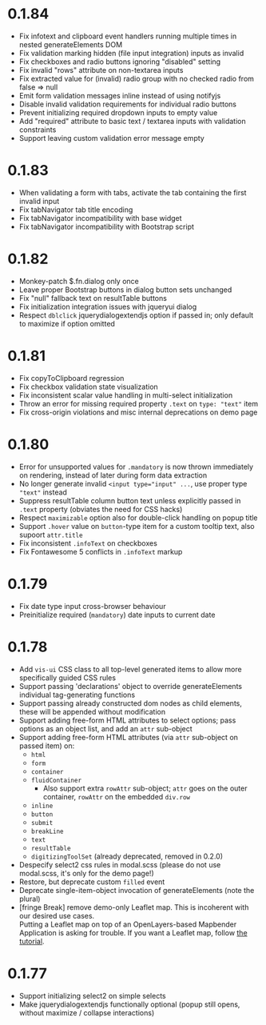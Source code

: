 # 0.1.84
* Fix infotext and clipboard event handlers running multiple times in nested generateElements DOM
* Fix validation marking hidden (file input integration) inputs as invalid
* Fix checkboxes and radio buttons ignoring "disabled" setting
* Fix invalid "rows" attribute on non-textarea inputs
* Fix extracted value for (invalid) radio group with no checked radio from false => null
* Emit form validation messages inline instead of using notifyjs
* Disable invalid validation requirements for individual radio buttons
* Prevent initializing required dropdown inputs to empty value
* Add "required" attribute to basic text / textarea inputs with validation constraints
* Support leaving custom validation error message empty

# 0.1.83
* When validating a form with tabs, activate the tab containing the first invalid input
* Fix tabNavigator tab title encoding
* Fix tabNavigator incompatibility with base widget
* Fix tabNavigator incompatibility with Bootstrap script

# 0.1.82
* Monkey-patch $.fn.dialog only once
* Leave proper Bootstrap buttons in dialog button sets unchanged
* Fix "null" fallback text on resultTable buttons
* Fix initialization integration issues with jqueryui dialog
* Respect `dblclick` jquerydialogextendjs option if passed in; only default to maximize if option omitted

# 0.1.81
* Fix copyToClipboard regression
* Fix checkbox validation state visualization
* Fix inconsistent scalar value handling in multi-select initialization
* Throw an error for missing required property `.text` on `type: "text"` item
* Fix cross-origin violations and misc internal deprecations on demo page

# 0.1.80
* Error for unsupported values for `.mandatory` is now thrown immediately on rendering, instead of later during form data extraction
* No longer generate invalid `<input type="input" ...`, use proper type `"text"` instead
* Suppress resultTable column button text unless explicitly passed in `.text` property (obviates the need for CSS hacks)
* Respect `maximizable` option also for double-click handling on popup title
* Support `.hover` value on `button`-type item for a custom tooltip text, also supoort `attr.title`
* Fix inconsistent `.infoText` on checkboxes
* Fix Fontawesome 5 conflicts in `.infoText` markup

# 0.1.79
* Fix date type input cross-browser behaviour
* Preinitialize required (`mandatory`) date inputs to current date

# 0.1.78
* Add `vis-ui` CSS class to all top-level generated items to allow more specifically guided CSS rules
* Support passing 'declarations' object to override generateElements individual tag-generating functions
* Support passing already constructed dom nodes as child elements, these will be appended without modification
* Support adding free-form HTML attributes to select options; pass options as an object list, and add an `attr` sub-object
* Support adding free-form HTML attributes (via `attr` sub-object on passed item) on:
  * `html`
  * `form`
  * `container`
  * `fluidContainer`
    * Also support extra `rowAttr` sub-object; `attr` goes on the outer container, `rowAttr` on the embedded `div.row`
  * `inline`
  * `button`
  * `submit`
  * `breakLine`
  * `text`
  * `resultTable`
  * `digitizingToolSet` (already deprecated, removed in 0.2.0)
* Despecify select2 css rules in modal.scss (please do not use modal.scss, it's only for the demo page!)
* Restore, but deprecate custom `filled` event
* Deprecate single-item-object invocation of generateElements (note the plural)
* [fringe Break] remove demo-only Leaflet map. This is incoherent with our desired use cases.  
  Putting a Leaflet map on top of an OpenLayers-based Mapbender Application is asking for trouble. If you want a
  Leaflet map, follow [the tutorial](https://leafletjs.com/examples/quick-start/).

# 0.1.77
* Support initializing select2 on simple selects
* Make jquerydialogextendjs functionally optional (popup still opens, without maximize / collapse interactions)
